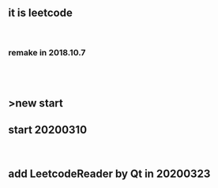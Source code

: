 ## it is leetcode

<br>

### remake in 2018.10.7

<br>
<br>

## >new start

## start 20200310

<br>

## add LeetcodeReader by Qt  in 20200323

<br>
